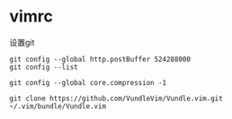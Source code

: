 # vimrc
设置git 

```
git config --global http.postBuffer 524288000
git config --list

git config --global core.compression -1 
```

```
git clone https://github.com/VundleVim/Vundle.vim.git ~/.vim/bundle/Vundle.vim
```
